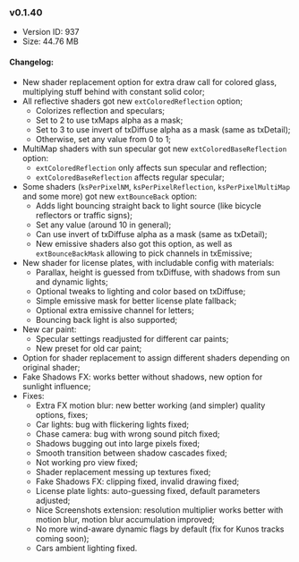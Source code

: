 ### v0.1.40

*   Version ID: 937
*   Size: 44.76 MB

#### Changelog:

*   New shader replacement option for extra draw call for colored glass, multiplying stuff behind with constant solid color;
*   All reflective shaders got new `extColoredReflection` option;
    *   Colorizes reflection and speculars;
    *   Set to 2 to use txMaps alpha as a mask;
    *   Set to 3 to use invert of txDiffuse alpha as a mask (same as txDetail);
    *   Otherwise, set any value from 0 to 1;
*   MultiMap shaders with sun specular got new `extColoredBaseReflection` option:
    *   `extColoredReflection` only affects sun specular and reflection;
    *   `extColoredBaseReflection` affects regular specular;
*   Some shaders (`ksPerPixelNM`, `ksPerPixelReflection`, `ksPerPixelMultiMap` and some more) got new `extBounceBack` option:
    *   Adds light bouncing straight back to light source (like bicycle reflectors or traffic signs);
    *   Set any value (around 10 in general);
    *   Can use invert of txDiffuse alpha as a mask (same as txDetail);
    *   New emissive shaders also got this option, as well as `extBounceBackMask` allowing to pick channels in txEmissive;
*   New shader for license plates, with includable config with materials:
    *   Parallax, height is guessed from txDiffuse, with shadows from sun and dynamic lights;
    *   Optional tweaks to lighting and color based on txDiffuse;
    *   Simple emissive mask for better license plate fallback;
    *   Optional extra emissive channel for letters;
    *   Bouncing back light is also supported;
*   New car paint:
    *   Specular settings readjusted for different car paints;
    *   New preset for old car paint;
*   Option for shader replacement to assign different shaders depending on original shader;
*   Fake Shadows FX: works better without shadows, new option for sunlight influence;
*   Fixes:
    *   Extra FX motion blur: new better working (and simpler) quality options, fixes;
    *   Car lights: bug with flickering lights fixed;
    *   Chase camera: bug with wrong sound pitch fixed;
    *   Shadows bugging out into large pixels fixed;
    *   Smooth transition between shadow cascades fixed;
    *   Not working pro view fixed;
    *   Shader replacement messing up textures fixed;
    *   Fake Shadows FX: clipping fixed, invalid drawing fixed;
    *   License plate lights: auto-guessing fixed, default parameters adjusted;
    *   Nice Screenshots extension: resolution multiplier works better with motion blur, motion blur accumulation improved;
    *   No more wind-aware dynamic flags by default (fix for Kunos tracks coming soon);
    *   Cars ambient lighting fixed.
